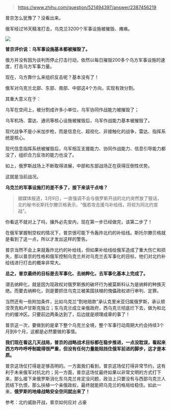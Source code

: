 > https://www.zhihu.com/question/521494397/answer/2387456219





普京怎么犹豫了？没看出来。

俄军经过16天精准打击，乌克兰3200个军事设施被摧毁、瘫痪。

![](https://pic1.zhimg.com/50/v2-d3f15eb718cb3884534440dce0be7985_720w.jpg?source=2c26e567)

**普京评价说：乌军事设施基本都被摧毁了。**

俄方并没有因为谈判而停止打击行动，依然以每日摧毁200多个乌方军事设施的速度，打击乌方军事力量。

现在，乌方靠什么来组织反击呢？基本没有了！

俄军对乌克兰北部、东部、南部、中部这4个方向，实现有效分割。

其重大意义在于：

乌军在空间上，被分割成许多小单位，乌军协同作战能力被摧毁了；

乌军机场、雷达、通讯等核心设施被摧毁后，乌军作战能力基本被摧毁了。

现代战争不是小米加步枪，而是信息化、超视化、非接触化的战争，雷达、指挥系统是核心。

现代信息指挥系统被摧毁后，乌军相互支援能力、协同作战能力、信息引导能力都没了，组织合力反攻的能力也没了。

如上，俄罗斯战场上不断取得进展，中部和东部战场正在获得压倒性优势。

这就是当前战况。

**乌克兰的军事设施打的差不多了，接下来该干点啥？**


> 据媒体报道，3月9日，一直强调不会与俄罗斯开战的北约突然放了狠话，北约秘书长斯托尔滕贝格表示，“俄若攻击援乌补给线，将视为同北约宣战”。

你看这不就对上了吗，攘外必先安内，现在第一步已经做完，该第二步了！

在俄军掌握制空权的情况下，普京很可能下令轰炸北约的补给线。斯托尔滕贝格就是看到了这一点，所以才发出这样的警告。

普京当然不会上来就轰炸北约的补给线，但如果补给线给俄军造成了重大伤亡和损失，那以普京的性格和俄军控制乌克兰并对乌克兰去军事化的目标，他们对北约补给线进行打击的概率非常大。

**总之，普京最终的目标是去军事化、去纳粹化，去军事化基本上完成了。**

谓去纳粹化，就是因为现政权对俄罗斯族的破坏行为被莫斯科认为是纳粹的种族灭绝。而要去纳粹化，则是要抓住乌克兰被美国扶植的傀儡政权进行审判、定罪。

当然还有一些附加条件，比如乌克兰“割地赔款”承认克里米亚归属俄罗斯，承认顿涅茨克和卢甘斯克独立；东乌克兰成立亲俄政府，西乌克兰彻底烂下去，做为和北约的缓冲区。只要前边两条达到了，后边就是顺理成章的事了！

普京这一次，要做到的是拿下整个乌克兰全境，整个军事行动周期大约会持续3个月到6个月，这都是必然要做的事情。

**我们现在看这几天战局，普京的战略战术目标都在稳步推进，一点没耽误，看起来西方咋咋呼呼制裁得很严重，但没有任何力量能阻挡住俄军前进的脚步，这才是本质。**

普京这场仗打得是足够高明的。一方面我们看到，普京这场仗打得非常节约，这有利于未来俄军对抗北约；另一方面，普京这场仗最终如果以非常文明的方式打下来，那么接下来俄罗斯消化东乌克兰肯定没问题，政治上只要没有与西部乌克兰人民结下仇恨，那么扶植一个亲俄政权，最终就能把乌克兰的格局给稳住。如此一来，**俄罗斯的地缘战略安全空间就出来了！**

参考：北约威胁开战，普京如何应对 占豪




